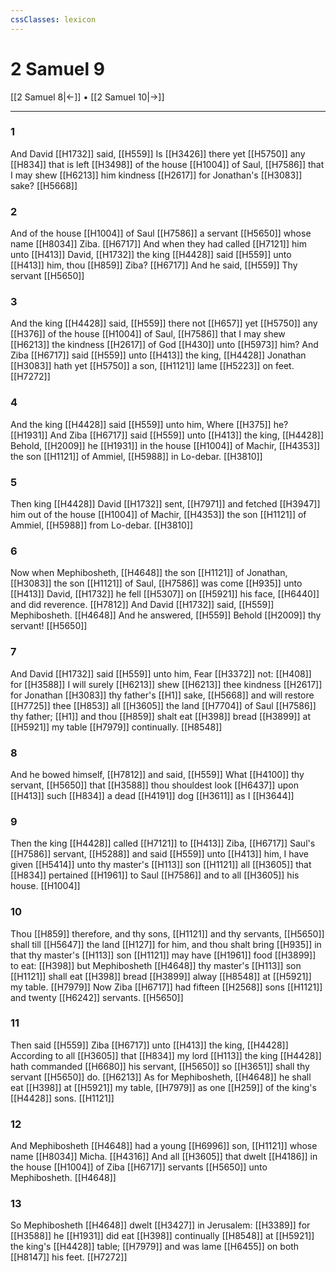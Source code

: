 ```yaml
---
cssClasses: lexicon
---
```

# 2 Samuel 9

[[2 Samuel 8|←]] • [[2 Samuel 10|→]]

---

### 1
And David [[H1732]] said, [[H559]] Is [[H3426]] there yet [[H5750]] any [[H834]] that is left [[H3498]] of the house [[H1004]] of Saul, [[H7586]] that I may shew [[H6213]] him kindness [[H2617]] for Jonathan's [[H3083]] sake? [[H5668]]

### 2
And of the house [[H1004]] of Saul [[H7586]] a servant [[H5650]] whose name [[H8034]] Ziba. [[H6717]] And when they had called [[H7121]] him unto [[H413]] David, [[H1732]] the king [[H4428]] said [[H559]] unto [[H413]] him, thou [[H859]] Ziba? [[H6717]] And he said, [[H559]] Thy servant [[H5650]]

### 3
And the king [[H4428]] said, [[H559]] there not [[H657]] yet [[H5750]] any [[H376]] of the house [[H1004]] of Saul, [[H7586]] that I may shew [[H6213]] the kindness [[H2617]] of God [[H430]] unto [[H5973]] him? And Ziba [[H6717]] said [[H559]] unto [[H413]] the king, [[H4428]] Jonathan [[H3083]] hath yet [[H5750]] a son, [[H1121]] lame [[H5223]] on feet. [[H7272]]

### 4
And the king [[H4428]] said [[H559]] unto him, Where [[H375]] he? [[H1931]] And Ziba [[H6717]] said [[H559]] unto [[H413]] the king, [[H4428]] Behold, [[H2009]] he [[H1931]] in the house [[H1004]] of Machir, [[H4353]] the son [[H1121]] of Ammiel, [[H5988]] in Lo-debar. [[H3810]]

### 5
Then king [[H4428]] David [[H1732]] sent, [[H7971]] and fetched [[H3947]] him out of the house [[H1004]] of Machir, [[H4353]] the son [[H1121]] of Ammiel, [[H5988]] from Lo-debar. [[H3810]]

### 6
Now when Mephibosheth, [[H4648]] the son [[H1121]] of Jonathan, [[H3083]] the son [[H1121]] of Saul, [[H7586]] was come [[H935]] unto [[H413]] David, [[H1732]] he fell [[H5307]] on [[H5921]] his face, [[H6440]] and did reverence. [[H7812]] And David [[H1732]] said, [[H559]] Mephibosheth. [[H4648]] And he answered, [[H559]] Behold [[H2009]] thy servant! [[H5650]]

### 7
And David [[H1732]] said [[H559]] unto him, Fear [[H3372]] not: [[H408]] for [[H3588]] I will surely [[H6213]] shew [[H6213]] thee kindness [[H2617]] for Jonathan [[H3083]] thy father's [[H1]] sake, [[H5668]] and will restore [[H7725]]  thee [[H853]] all [[H3605]] the land [[H7704]] of Saul [[H7586]] thy father; [[H1]] and thou [[H859]] shalt eat [[H398]] bread [[H3899]] at [[H5921]] my table [[H7979]] continually. [[H8548]]

### 8
And he bowed himself, [[H7812]] and said, [[H559]] What [[H4100]] thy servant, [[H5650]] that [[H3588]] thou shouldest look [[H6437]] upon [[H413]] such [[H834]] a dead [[H4191]] dog [[H3611]] as I [[H3644]]

### 9
Then the king [[H4428]] called [[H7121]] to [[H413]] Ziba, [[H6717]] Saul's [[H7586]] servant, [[H5288]] and said [[H559]] unto [[H413]] him, I have given [[H5414]] unto thy master's [[H113]] son [[H1121]] all [[H3605]] that [[H834]] pertained [[H1961]] to Saul [[H7586]] and to all [[H3605]] his house. [[H1004]]

### 10
Thou [[H859]] therefore, and thy sons, [[H1121]] and thy servants, [[H5650]] shall till [[H5647]] the land [[H127]] for him, and thou shalt bring [[H935]] in that thy master's [[H113]] son [[H1121]] may have [[H1961]] food [[H3899]] to eat: [[H398]] but Mephibosheth [[H4648]] thy master's [[H113]] son [[H1121]] shall eat [[H398]] bread [[H3899]] alway [[H8548]] at [[H5921]] my table. [[H7979]] Now Ziba [[H6717]] had fifteen [[H2568]] sons [[H1121]] and twenty [[H6242]] servants. [[H5650]]

### 11
Then said [[H559]] Ziba [[H6717]] unto [[H413]] the king, [[H4428]] According to all [[H3605]] that [[H834]] my lord [[H113]] the king [[H4428]] hath commanded [[H6680]] his servant, [[H5650]] so [[H3651]] shall thy servant [[H5650]] do. [[H6213]] As for Mephibosheth, [[H4648]] he shall eat [[H398]] at [[H5921]] my table, [[H7979]] as one [[H259]] of the king's [[H4428]] sons. [[H1121]]

### 12
And Mephibosheth [[H4648]] had a young [[H6996]] son, [[H1121]] whose name [[H8034]] Micha. [[H4316]] And all [[H3605]] that dwelt [[H4186]] in the house [[H1004]] of Ziba [[H6717]] servants [[H5650]] unto Mephibosheth. [[H4648]]

### 13
So Mephibosheth [[H4648]] dwelt [[H3427]] in Jerusalem: [[H3389]] for [[H3588]] he [[H1931]] did eat [[H398]] continually [[H8548]] at [[H5921]] the king's [[H4428]] table; [[H7979]] and was lame [[H6455]] on both [[H8147]] his feet. [[H7272]]